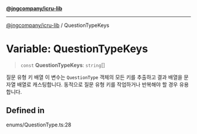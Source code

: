 [**@jngcompany/icru-lib**](../README.md)

***

[@jngcompany/icru-lib](../globals.md) / QuestionTypeKeys

# Variable: QuestionTypeKeys

> `const` **QuestionTypeKeys**: `string`[]

질문 유형 키 배열
이 변수는 `QuestionType` 객체의 모든 키를 추출하고 결과 배열을 문자열 배열로 캐스팅합니다.
동적으로 질문 유형 키를 작업하거나 반복해야 할 경우 유용합니다.

## Defined in

enums/QuestionType.ts:28

